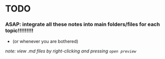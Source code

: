 # TODO

### **ASAP**: integrate all these notes into main folders/files for each topic!!!!!!!!!

- (or whenever you are bothered)

_note: view .md files by right-clicking and pressing `open preview`_
